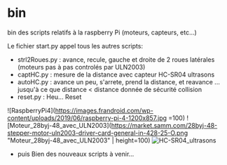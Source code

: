 # bin
bin des scripts relatifs à la raspberry Pi (moteurs, capteurs, etc...)

Le fichier start.py appel tous les autres scripts:
-	strl2Roues.py 	: avance, recule, gauche et droite de 2 roues latérales (moteurs pas à pas controlés par ULN2003)
-	captHC.py 	: mesure de la distance avec capteur HC-SR04 ultrasons
-	autoHC.py	: avance un peu, s'arrete, prend la distance, et reavance ... jusqu'à ce que distance < distance donnée de sécurité collision
-	reset.py	: Heu... Reset

![RaspberryPi4](https://images.frandroid.com/wp-content/uploads/2019/06/raspberry-pi-4-1200x857.jpg =100)
![Moteur_28byj-48_avec_ULN2003](https://market.samm.com/28byj-48-stepper-motor-uln2003-driver-card-general-in-428-25-O.png "Moteur_28byj-48_avec_ULN2003" | height=100)
![HC-SR04_ultrasons](https://images.amain.com/images/large/ose/osehc-sr04.jpg?s=100?height=100 "HC-SR04_ultrasons")

* puis Bien des nouveaux scripts à venir...
